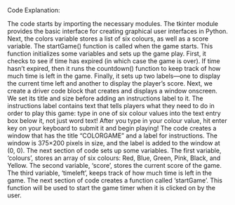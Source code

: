 Code Explanation:

The code starts by importing the necessary modules.
The tkinter module provides the basic interface for creating graphical user interfaces in Python.
Next, the colors variable stores a list of six colours, as well as a score variable.
The startGame() function is called when the game starts.
This function initializes some variables and sets up the game play.
First, it checks to see if time has expired (in which case the game is over).
If time hasn’t expired, then it runs the countdown() function to keep track of how much time is left in the game.
Finally, it sets up two labels—one to display the current time left and another to display the player’s score.
Next, we create a driver code block that creates and displays a window onscreen.
We set its title and size before adding an instructions label to it.
The instructions label contains text that tells players what they need to do in order to play this game: type in one of six colour values into the text entry box below it, not just word text!
After you type in your colour value, hit enter key on your keyboard to submit it and begin playing!
The code creates a window that has the title “COLORGAME” and a label for instructions.
The window is 375×200 pixels in size, and the label is added to the window at (0, 0).
The next section of code sets up some variables.
The first variable, ‘colours’, stores an array of six colours: Red, Blue, Green, Pink, Black, and Yellow.
The second variable, ‘score’, stores the current score of the game.
The third variable, ‘timeleft’, keeps track of how much time is left in the game.
The next section of code creates a function called ‘startGame’.
This function will be used to start the game timer when it is clicked on by the user.
